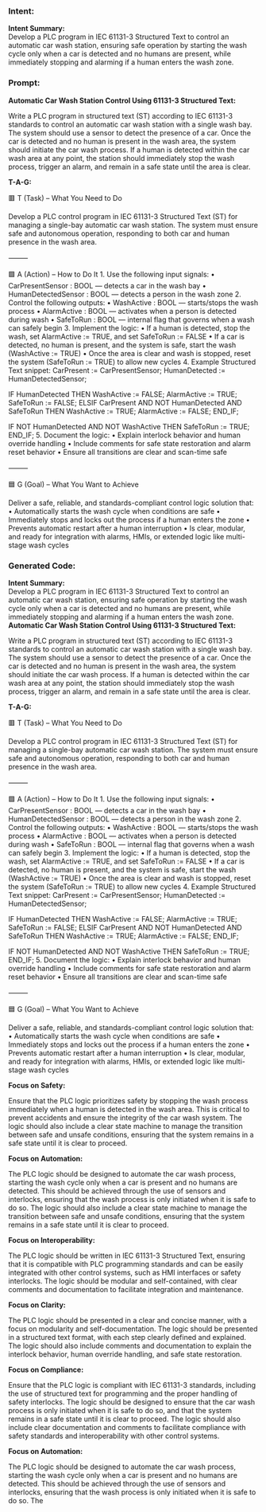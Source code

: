 ### Intent:
**Intent Summary:**  
Develop a PLC program in IEC 61131-3 Structured Text to control an automatic car wash station, ensuring safe operation by starting the wash cycle only when a car is detected and no humans are present, while immediately stopping and alarming if a human enters the wash zone.

### Prompt:
**Automatic Car Wash Station Control Using 61131-3 Structured Text:**

Write a PLC program in structured text (ST) according to IEC 61131-3 standards to control an automatic car wash station with a single wash bay. The system should use a sensor to detect the presence of a car. Once the car is detected and no human is present in the wash area, the system should initiate the car wash process. If a human is detected within the car wash area at any point, the station should immediately stop the wash process, trigger an alarm, and remain in a safe state until the area is clear.

**T-A-G:**

🟥 T (Task) – What You Need to Do

Develop a PLC control program in IEC 61131-3 Structured Text (ST) for managing a single-bay automatic car wash station. The system must ensure safe and autonomous operation, responding to both car and human presence in the wash area.

⸻

🟩 A (Action) – How to Do It
	1.	Use the following input signals:
	•	CarPresentSensor : BOOL — detects a car in the wash bay
	•	HumanDetectedSensor : BOOL — detects a person in the wash zone
	2.	Control the following outputs:
	•	WashActive : BOOL — starts/stops the wash process
	•	AlarmActive : BOOL — activates when a person is detected during wash
	•	SafeToRun : BOOL — internal flag that governs when a wash can safely begin
	3.	Implement the logic:
	•	If a human is detected, stop the wash, set AlarmActive := TRUE, and set SafeToRun := FALSE
	•	If a car is detected, no human is present, and the system is safe, start the wash (WashActive := TRUE)
	•	Once the area is clear and wash is stopped, reset the system (SafeToRun := TRUE) to allow new cycles
	4.	Example Structured Text snippet:
 CarPresent := CarPresentSensor;
HumanDetected := HumanDetectedSensor;

IF HumanDetected THEN
    WashActive := FALSE;
    AlarmActive := TRUE;
    SafeToRun := FALSE;
ELSIF CarPresent AND NOT HumanDetected AND SafeToRun THEN
    WashActive := TRUE;
    AlarmActive := FALSE;
END_IF;

IF NOT HumanDetected AND NOT WashActive THEN
    SafeToRun := TRUE;
END_IF;
5.	Document the logic:
	•	Explain interlock behavior and human override handling
	•	Include comments for safe state restoration and alarm reset behavior
	•	Ensure all transitions are clear and scan-time safe

⸻

🟦 G (Goal) – What You Want to Achieve

Deliver a safe, reliable, and standards-compliant control logic solution that:
	•	Automatically starts the wash cycle when conditions are safe
	•	Immediately stops and locks out the process if a human enters the zone
	•	Prevents automatic restart after a human interruption
	•	Is clear, modular, and ready for integration with alarms, HMIs, or extended logic like multi-stage wash cycles

### Generated Code:
**Intent Summary:**  
Develop a PLC program in IEC 61131-3 Structured Text to control an automatic car wash station, ensuring safe operation by starting the wash cycle only when a car is detected and no humans are present, while immediately stopping and alarming if a human enters the wash zone.
**Automatic Car Wash Station Control Using 61131-3 Structured Text:**

Write a PLC program in structured text (ST) according to IEC 61131-3 standards to control an automatic car wash station with a single wash bay. The system should use a sensor to detect the presence of a car. Once the car is detected and no human is present in the wash area, the system should initiate the car wash process. If a human is detected within the car wash area at any point, the station should immediately stop the wash process, trigger an alarm, and remain in a safe state until the area is clear.

**T-A-G:**

🟥 T (Task) – What You Need to Do

Develop a PLC control program in IEC 61131-3 Structured Text (ST) for managing a single-bay automatic car wash station. The system must ensure safe and autonomous operation, responding to both car and human presence in the wash area.

⸻

🟩 A (Action) – How to Do It
	1.	Use the following input signals:
	•	CarPresentSensor : BOOL — detects a car in the wash bay
	•	HumanDetectedSensor : BOOL — detects a person in the wash zone
	2.	Control the following outputs:
	•	WashActive : BOOL — starts/stops the wash process
	•	AlarmActive : BOOL — activates when a person is detected during wash
	•	SafeToRun : BOOL — internal flag that governs when a wash can safely begin
	3.	Implement the logic:
	•	If a human is detected, stop the wash, set AlarmActive := TRUE, and set SafeToRun := FALSE
	•	If a car is detected, no human is present, and the system is safe, start the wash (WashActive := TRUE)
	•	Once the area is clear and wash is stopped, reset the system (SafeToRun := TRUE) to allow new cycles
	4.	Example Structured Text snippet:
 CarPresent := CarPresentSensor;
HumanDetected := HumanDetectedSensor;

IF HumanDetected THEN
    WashActive := FALSE;
    AlarmActive := TRUE;
    SafeToRun := FALSE;
ELSIF CarPresent AND NOT HumanDetected AND SafeToRun THEN
    WashActive := TRUE;
    AlarmActive := FALSE;
END_IF;

IF NOT HumanDetected AND NOT WashActive THEN
    SafeToRun := TRUE;
END_IF;
5.	Document the logic:
	•	Explain interlock behavior and human override handling
	•	Include comments for safe state restoration and alarm reset behavior
	•	Ensure all transitions are clear and scan-time safe

⸻

🟦 G (Goal) – What You Want to Achieve

Deliver a safe, reliable, and standards-compliant control logic solution that:
	•	Automatically starts the wash cycle when conditions are safe
	•	Immediately stops and locks out the process if a human enters the zone
	•	Prevents automatic restart after a human interruption
	•	Is clear, modular, and ready for integration with alarms, HMIs, or extended logic like multi-stage wash cycles

**Focus on Safety:**

Ensure that the PLC logic prioritizes safety by stopping the wash process immediately when a human is detected in the wash area. This is critical to prevent accidents and ensure the integrity of the car wash system. The logic should also include a clear state machine to manage the transition between safe and unsafe conditions, ensuring that the system remains in a safe state until it is clear to proceed.

**Focus on Automation:**

The PLC logic should be designed to automate the car wash process, starting the wash cycle only when a car is present and no humans are detected. This should be achieved through the use of sensors and interlocks, ensuring that the wash process is only initiated when it is safe to do so. The logic should also include a clear state machine to manage the transition between safe and unsafe conditions, ensuring that the system remains in a safe state until it is clear to proceed.

**Focus on Interoperability:**

The PLC logic should be written in IEC 61131-3 Structured Text, ensuring that it is compatible with PLC programming standards and can be easily integrated with other control systems, such as HMI interfaces or safety interlocks. The logic should be modular and self-contained, with clear comments and documentation to facilitate integration and maintenance.

**Focus on Clarity:**

The PLC logic should be presented in a clear and concise manner, with a focus on modularity and self-documentation. The logic should be presented in a structured text format, with each step clearly defined and explained. The logic should also include comments and documentation to explain the interlock behavior, human override handling, and safe state restoration.

**Focus on Compliance:**

Ensure that the PLC logic is compliant with IEC 61131-3 standards, including the use of structured text for programming and the proper handling of safety interlocks. The logic should be designed to ensure that the car wash process is only initiated when it is safe to do so, and that the system remains in a safe state until it is clear to proceed. The logic should also include clear documentation and comments to facilitate compliance with safety standards and interoperability with other control systems.

**Focus on Automation:**

The PLC logic should be designed to automate the car wash process, starting the wash cycle only when a car is present and no humans are detected. This should be achieved through the use of sensors and interlocks, ensuring that the wash process is only initiated when it is safe to do so. The
